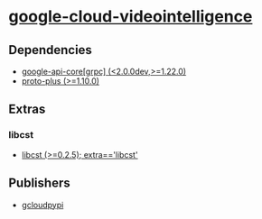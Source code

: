 # [google-cloud-videointelligence](https://pypi.org/project/google-cloud-videointelligence)

## Dependencies
- [google-api-core[grpc] (<2.0.0dev,>=1.22.0)](packages/g/google-api-core.md)
- [proto-plus (>=1.10.0)](packages/p/proto-plus.md)


## Extras

### libcst
- [libcst (>=0.2.5); extra=='libcst'](packages/l/libcst.md)


## Publishers
- [gcloudpypi](https://pypi.org/user/gcloudpypi)

